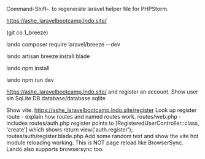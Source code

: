 Command-Shift-. to regenerate laravel helper file for PHPStorm.


https://ashe_laravelbootcamp.lndo.site/

(git co 1_breeze)

lando composer require laravel/breeze --dev

lando artisan breeze:install blade

lando npm install

lando npm run dev

https://ashe_laravelbootcamp.lndo.site/
and register an account.
Show user sin SqLite DB database/database.sqlite

Show vite.
https://ashe_laravelbootcamp.lndo.site/register
Look up register route - explain how routes and named routes work.
routes/web.php - includes routes/auth.php
register points to [RegisteredUserController::class, 'create']
which shows    return view('auth.register');
routes/auth/register.blade.php
Add some random text and show the vite hot module reloading working.
This is NOT page reload like BrowserSync. Lando also supports browsersync too.


